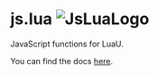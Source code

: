 # js.lua ![JsLuaLogo](https://i.vgy.me/yeLtpt.png)
JavaScript functions for LuaU.

You can find the docs [here](https://www.roblox.com/games/6608605962/js-lua).
